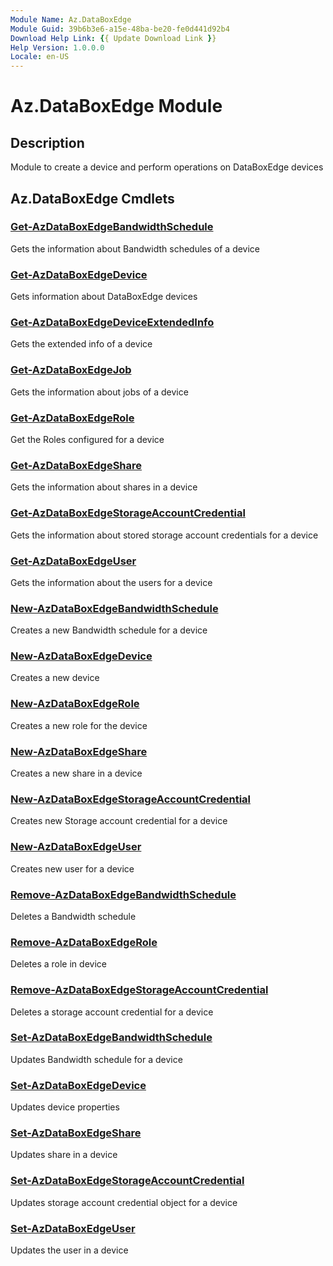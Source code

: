 ```yaml
---
Module Name: Az.DataBoxEdge
Module Guid: 39b6b3e6-a15e-48ba-be20-fe0d441d92b4
Download Help Link: {{ Update Download Link }}
Help Version: 1.0.0.0
Locale: en-US
---
```


# Az.DataBoxEdge Module
## Description
Module to create a device and perform operations on DataBoxEdge devices

## Az.DataBoxEdge Cmdlets
### [Get-AzDataBoxEdgeBandwidthSchedule](Get-AzDataBoxEdgeBandwidthSchedule.md)
Gets the information about Bandwidth schedules of a device


### [Get-AzDataBoxEdgeDevice](Get-AzDataBoxEdgeDevice.md)
Gets information about DataBoxEdge devices

### [Get-AzDataBoxEdgeDeviceExtendedInfo](Get-AzDataBoxEdgeDeviceExtendedInfo.md)
Gets the extended info of a device

### [Get-AzDataBoxEdgeJob](Get-AzDataBoxEdgeJob.md)
Gets the information about jobs of a device

### [Get-AzDataBoxEdgeRole](Get-AzDataBoxEdgeRole.md)
Get the Roles configured for a device

### [Get-AzDataBoxEdgeShare](Get-AzDataBoxEdgeShare.md)
Gets the information about shares in a device

### [Get-AzDataBoxEdgeStorageAccountCredential](Get-AzDataBoxEdgeStorageAccountCredential.md)
Gets the information about stored storage account credentials for a device

### [Get-AzDataBoxEdgeUser](Get-AzDataBoxEdgeUser.md)
Gets the information about the users for a device

### [New-AzDataBoxEdgeBandwidthSchedule](New-AzDataBoxEdgeBandwidthSchedule.md)
Creates a new Bandwidth schedule for a device

### [New-AzDataBoxEdgeDevice](New-AzDataBoxEdgeDevice.md)
Creates a new device 

### [New-AzDataBoxEdgeRole](New-AzDataBoxEdgeRole.md)
Creates a new role for the device

### [New-AzDataBoxEdgeShare](New-AzDataBoxEdgeShare.md)
Creates a new share  in a device

### [New-AzDataBoxEdgeStorageAccountCredential](New-AzDataBoxEdgeStorageAccountCredential.md)
Creates new Storage account credential for a device

### [New-AzDataBoxEdgeUser](New-AzDataBoxEdgeUser.md)
Creates  new user for a device

### [Remove-AzDataBoxEdgeBandwidthSchedule](Remove-AzDataBoxEdgeBandwidthSchedule.md)
Deletes a Bandwidth schedule

### [Remove-AzDataBoxEdgeRole](Remove-AzDataBoxEdgeRole.md)
Deletes a role in device

### [Remove-AzDataBoxEdgeStorageAccountCredential](Remove-AzDataBoxEdgeStorageAccountCredential.md)
Deletes a storage account credential for a device

### [Set-AzDataBoxEdgeBandwidthSchedule](Set-AzDataBoxEdgeBandwidthSchedule.md)
Updates Bandwidth schedule for a device

### [Set-AzDataBoxEdgeDevice](Set-AzDataBoxEdgeDevice.md)
Updates device properties

### [Set-AzDataBoxEdgeShare](Set-AzDataBoxEdgeShare.md)
Updates share in a device

### [Set-AzDataBoxEdgeStorageAccountCredential](Set-AzDataBoxEdgeStorageAccountCredential.md)
Updates storage account credential object for a device

### [Set-AzDataBoxEdgeUser](Set-AzDataBoxEdgeUser.md)
Updates the user in a device

